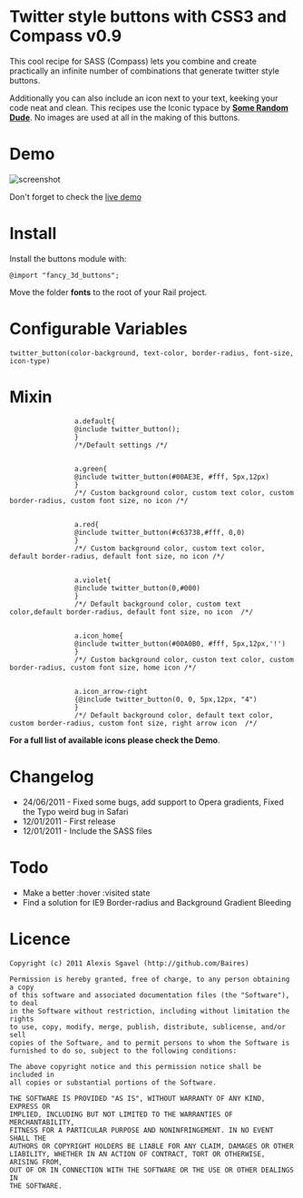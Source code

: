 Twitter style buttons with CSS3 and Compass v0.9
===========

This cool recipe for SASS (Compass) lets you combine and create 
practically an infinite number of combinations that generate twitter style buttons.

Additionally you can also include an icon next to your text, keeking your code neat and clean.
This recipes use the Iconic typace by [**Some Random Dude**](http://somerandomdude.com/projects/iconic/).
No images are used at all in the making of this buttons.


Demo
====

![screenshot](http://eliseos.net/test/compass_css3_buttons/twitter_style_buttons.png)

Don't forget to check the [live demo](http://eliseos.net/test/compass_css3_buttons/)


Install
=======

Install the buttons module with:

    @import "fancy_3d_buttons";
    

Move the folder **fonts** to the root of your Rail project.

Configurable Variables
======================

	twitter_button(color-background, text-color, border-radius, font-size, icon-type)


Mixin
=====

                    a.default{
                    @include twitter_button();
                    }
                    /*/Default settings /*/
                    
                    
                    a.green{
                    @include twitter_button(#00AE3E, #fff, 5px,12px)
                    }
                    /*/ Custom background color, custom text color, custom border-radius, custom font size, no icon /*/
                    
                    
                    a.red{
                    @include twitter_button(#c63738,#fff, 0,0)
                    }
                    /*/ Custom background color, custom text color, default border-radius, default font size, no icon /*/
                    
                    
                    a.violet{
                    @include twitter_button(0,#000)
                    }
                    /*/ Default background color, custom text color,default border-radius, default font size, no icon  /*/
					
					
					a.icon_home{
                    @include twitter_button(#00A0B0, #fff, 5px,12px,'!')
                    }
                    /*/ Custom background color, custon text color, custom border-radius, custom font size, home icon /*/
                    
                    
                    a.icon_arrow-right 
					{@include twitter_button(0, 0, 5px,12px, "4") 
					}
					/*/ Default background color, default text color, custom border-radius, custom font size, right arrow icon  /*/
	

**For a full list of available icons please check the Demo**.


Changelog
=========
* 24/06/2011 - Fixed some bugs, add support to Opera gradients, Fixed the Typo weird bug in Safari
* 12/01/2011 - First release
* 12/01/2011 - Include the SASS files 


Todo
====

* Make a better :hover :visited state
* Find a solution  for IE9 Border-radius and Background Gradient Bleeding

Licence
=======

    Copyright (c) 2011 Alexis Sgavel (http://github.com/Baires)
    
    Permission is hereby granted, free of charge, to any person obtaining a copy
    of this software and associated documentation files (the "Software"), to deal
    in the Software without restriction, including without limitation the rights
    to use, copy, modify, merge, publish, distribute, sublicense, and/or sell
    copies of the Software, and to permit persons to whom the Software is
    furnished to do so, subject to the following conditions:
    
    The above copyright notice and this permission notice shall be included in
    all copies or substantial portions of the Software.
    
    THE SOFTWARE IS PROVIDED "AS IS", WITHOUT WARRANTY OF ANY KIND, EXPRESS OR
    IMPLIED, INCLUDING BUT NOT LIMITED TO THE WARRANTIES OF MERCHANTABILITY,
    FITNESS FOR A PARTICULAR PURPOSE AND NONINFRINGEMENT. IN NO EVENT SHALL THE
    AUTHORS OR COPYRIGHT HOLDERS BE LIABLE FOR ANY CLAIM, DAMAGES OR OTHER
    LIABILITY, WHETHER IN AN ACTION OF CONTRACT, TORT OR OTHERWISE, ARISING FROM,
    OUT OF OR IN CONNECTION WITH THE SOFTWARE OR THE USE OR OTHER DEALINGS IN
    THE SOFTWARE.
